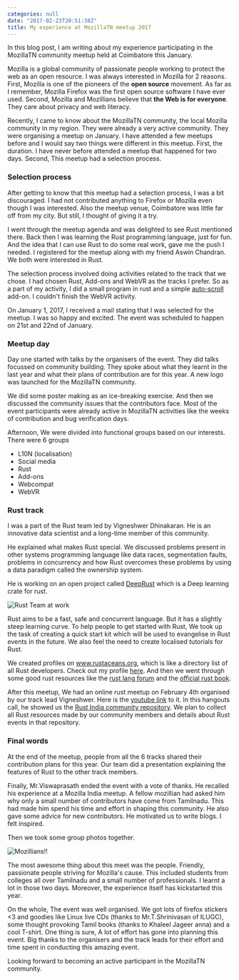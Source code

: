 ```yaml
---
categories: null
date: "2017-02-23T20:51:38Z"
title: My experience at MozillaTN meetup 2017
---
```


In this blog post, I am writing about my experience participating in the MozillaTN community meetup held at Coimbatore this January.

Mozilla is a global community of passionate people working to protect the web as an open resource. I was always interested in Mozilla for 2 reasons. First, Mozilla is one of the pioneers of the **open source** movement. As far as I remember, Mozilla Firefox was the first open source software I have ever used. Second, Mozilla and Mozillians believe that **the Web is for everyone**. They care about privacy and web literacy.

Recently, I came to know about the MozillaTN community, the local Mozilla community in my region. They were already a very active community. They were organising a meetup on January. I have attended a few meetups before and I would say two things were different in this meetup. First, the duration. I have never before attended a meetup that happened for two days. Second, This meetup had a selection process.

### Selection process

After getting to know that this meetup had a selection process, I was a bit discouraged. I had not contributed anything to Firefox or Mozilla even though I was interested. Also the meetup venue, Coimbatore was little far off from my city. But still, I thought of giving it a try.

I went through the meetup agenda and was delighted to see Rust mentioned there. Back then I was learning the Rust programming language, just for fun. And the idea that I can use Rust to do some real work, gave me the push I needed. I registered for the meetup along with my friend Aswin Chandran. We both were interested in Rust.

The selection process involved doing activities related to the track that we chose. I had chosen Rust, Add-ons and WebVR as the tracks I prefer. So as a part of my activity, I did a small program in rust and a simple [auto-scroll](https://github.com/nifey/autoscroll_addon) add-on. I couldn't finish the WebVR activity.

On January 1, 2017, I received a mail stating that I was selected for the meetup. I was so happy and excited. The event was scheduled to happen on 21st and 22nd of January.

### Meetup day

Day one started with talks by the organisers of the event. They did talks focussed on community building. They spoke about what they learnt in the last year and what their plans of contribution are for this year. A new logo was launched for the MozillaTN community.

We did some poster making as an ice-breaking exercise. And then we discussed the community issues that the contributors face. Most of the event participants were already active in MozillaTN activities like the weeks of contribution and bug verification days.

Afternoon, We were divided into functional groups based on our interests. There were 6 groups
  * L10N (localisation)
  * Social media
  * Rust
  * Add-ons
  * Webcompat
  * WebVR

### Rust track

I was a part of the Rust team led by Vigneshwer Dhinakaran. He is an innovative data scientist and a long-time member of this community.

He explained what makes Rust special. We discussed problems present in other systems programming language like data races, segmentation faults, problems in concurrency and how Rust overcomes these problems by using a data paradigm called the ownership system.

He is working on an open project called [DeepRust](https://github.com/dvigneshwer/deeprust) which is a Deep learning crate for rust.

![Rust Team at work](../../../assets/mozillatn/rustteamatwork.jpg "Rust team at work")

Rust aims to be a fast, safe and concurrent language. But it has a slightly steep learning curve. To help people to get started with Rust, We took up the task of creating a quick start kit which will be used to evangelise in Rust events in the future. We also feel the need to create localised tutorials for Rust.

We created profiles on www.rustaceans.org, which is like a directory list of all Rust developers. Check out my profile [here](http://www.rustaceans.org/nifey). And then we went through some good rust resources like the [rust lang forum](https://users.rust-lang.org/) and the [official rust book](https://doc.rust-lang.org/stable/book/).

After this meetup, We had an online rust meetup on February 4th organised by our track lead Vigneshwer. Here is the [youtube link](https://www.youtube.com/watch?v=CfkA_ajGN5w&feature=youtu.be&a) to it. In this hangouts call, he showed us the [Rust India community repository](https://github.com/MozillaTN/Rust). We plan to collect all Rust resources made by our community members and details about Rust events in that repository.  

### Final words

At the end of the meetup, people from all the 6 tracks shared their contribution plans for this year.  Our team did a presentation explaining the features of Rust to the other track members.

Finally, Mr.Viswaprasath ended the event with a vote of thanks. He recalled his experience at a Mozilla India meetup. A fellow mozillian had asked him why only a small number of contributors have come from Tamilnadu. This had made him spend his time and effort in shaping this community. He also gave some advice for new contributors. He motivated us to write blogs. I felt inspired.

Then we took some group photos together.

![Mozillians!!](../../../assets/mozillatn/tnmozillians.jpg "Mozillians!!")

The most awesome thing about this meet was the people. Friendly, passionate people striving for Mozilla's cause. This included students from colleges all over Tamilnadu and a small number of professionals.
I learnt a lot in those two days. Moreover, the experience itself has kickstarted this year.

On the whole, The event was well organised. We got lots of firefox stickers <3 and goodies like Linux live CDs (thanks to Mr.T.Shrinivasan of ILUGC), some thought provoking Tamil books (thanks to Khaleel Jageer anna) and a cool T-shirt. One thing is sure, A lot of effort has gone into planning this event. Big thanks to the organisers and the track leads for their effort and time spent in conducting this amazing event.

Looking forward to becoming an active participant in the MozillaTN community.    
